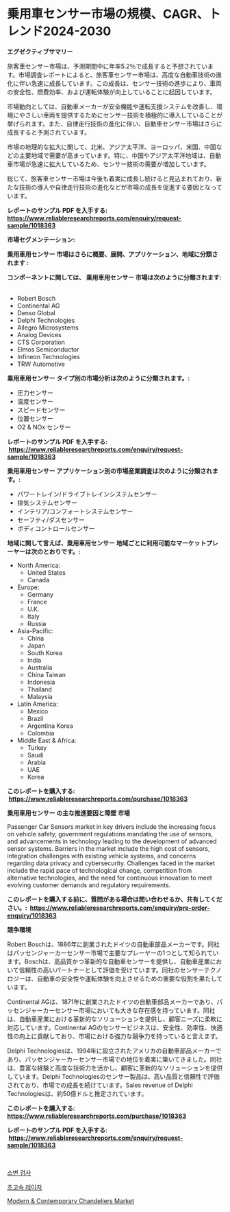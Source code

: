 <p><h1>乗用車センサー市場の規模、CAGR、トレンド2024-2030</h1></p><p><strong>エグゼクティブサマリー</strong></p>
<p><p>旅客車センサー市場は、予測期間中に年率5.2％で成長すると予想されています。市場調査レポートによると、旅客車センサー市場は、高度な自動車技術の進化に伴い急速に成長しています。この成長は、センサー技術の進歩により、車両の安全性、燃費効率、および運転体験が向上していることに起因しています。</p><p>市場動向としては、自動車メーカーが安全機能や運転支援システムを改善し、環境にやさしい車両を提供するためにセンサー技術を積極的に導入していることが挙げられます。また、自律走行技術の進化に伴い、自動車センサー市場はさらに成長すると予測されています。</p><p>市場の地理的な拡大に関して、北米、アジア太平洋、ヨーロッパ、米国、中国などの主要地域で需要が高まっています。特に、中国やアジア太平洋地域は、自動車市場が急速に拡大しているため、センサー技術の需要が増加しています。</p><p>総じて、旅客車センサー市場は今後も着実に成長し続けると見込まれており、新たな技術の導入や自律走行技術の進化などが市場の成長を促進する要因となっています。</p></p>
<p><strong>レポートのサンプル PDF を入手する: <a href="https://www.reliableresearchreports.com/enquiry/request-sample/1018363">https://www.reliableresearchreports.com/enquiry/request-sample/1018363</a></strong></p>
<p><strong>市場セグメンテーション:</strong></p>
<p><strong> 乗用車用センサー 市場はさらに概要、展開、アプリケーション、地域に分類されます :</strong></p>
<p><strong>コンポーネントに関しては、 乗用車用センサー 市場は次のように分類されます: &nbsp;</strong></p>
<p><ul><li>Robert Bosch</li><li>Continental AG</li><li>Denso Global</li><li>Delphi Technologies</li><li>Allegro Microsystems</li><li>Analog Devices</li><li>CTS Corporation</li><li>Elmos Semiconductor</li><li>Infineon Technologies</li><li>TRW Automotive</li></ul></p>
<p><strong> 乗用車用センサー タイプ別の市場分析は次のように分類されます。:</strong></p>
<p><ul><li>圧力センサー</li><li>温度センサー</li><li>スピードセンサー</li><li>位置センサー</li><li>O2 & NOx センサー</li></ul></p>
<p><strong>レポートのサンプル PDF を入手する: &nbsp;<a href="https://www.reliableresearchreports.com/enquiry/request-sample/1018363">https://www.reliableresearchreports.com/enquiry/request-sample/1018363</a></strong></p>
<p><strong> 乗用車用センサー アプリケーション別の市場産業調査は次のように分類されます。:</strong></p>
<p><ul><li>パワートレイン/ドライブトレインシステムセンサー</li><li>排気システムセンサー</li><li>インテリア/コンフォートシステムセンサー</li><li>セーフティ/ダスセンサー</li><li>ボディコントロールセンサー</li></ul></p>
<p><strong>地域に関して言えば、乗用車用センサー 地域ごとに利用可能なマーケットプレーヤーは次のとおりです。:</strong></p>
<p><ul>
    <li>
        North America:
        <ul>
            <li>United States</li>
            <li>Canada</li>
        </ul>
    </li>
    <li>
        Europe:
        <ul>
            <li>Germany</li>
            <li>France</li>
            <li>U.K.</li>
            <li>Italy</li>
            <li>Russia</li>
        </ul>
    </li>
    <li>
        Asia-Pacific:
        <ul>
            <li>China</li>
            <li>Japan</li>
            <li>South Korea</li>
            <li>India</li>
            <li>Australia</li>
            <li>China Taiwan</li>
            <li>Indonesia</li>
            <li>Thailand</li>
            <li>Malaysia</li>
        </ul>
    </li>
    <li>
        Latin America:
        <ul>
            <li>Mexico</li>
            <li>Brazil</li>
            <li>Argentina Korea</li>
            <li>Colombia</li>
        </ul>
    </li>
    <li>
        Middle East & Africa:
        <ul>
            <li>Turkey</li>
            <li>Saudi</li>
            <li>Arabia</li>
            <li>UAE</li>
            <li>Korea</li>
        </ul>
    </li>
    </ul></p>
<p><strong>このレポートを購入する: &nbsp;<a href="https://www.reliableresearchreports.com/purchase/1018363">https://www.reliableresearchreports.com/purchase/1018363</a></strong></p>
<p><strong>乗用車用センサー の主な推進要因と障壁 市場</strong></p>
<p><p>Passenger Car Sensors market in key drivers include the increasing focus on vehicle safety, government regulations mandating the use of sensors, and advancements in technology leading to the development of advanced sensor systems. Barriers in the market include the high cost of sensors, integration challenges with existing vehicle systems, and concerns regarding data privacy and cybersecurity. Challenges faced in the market include the rapid pace of technological change, competition from alternative technologies, and the need for continuous innovation to meet evolving customer demands and regulatory requirements.</p></p>
<p><strong>このレポートを購入する前に、質問がある場合は問い合わせるか、共有してください。:&nbsp; <a href="https://www.reliableresearchreports.com/enquiry/pre-order-enquiry/1018363">https://www.reliableresearchreports.com/enquiry/pre-order-enquiry/1018363</a></strong></p>
<p><strong>競争環境</strong></p>
<p><p>Robert Boschは、1886年に創業されたドイツの自動車部品メーカーです。同社はパッセンジャーカーセンサー市場で主要なプレーヤーの1つとして知られています。Boschは、高品質かつ革新的な自動車センサーを提供し、自動車産業において信頼性の高いパートナーとして評価を受けています。同社のセンサーテクノロジーは、自動車の安全性や運転体験を向上させるための重要な役割を果たしています。</p><p>Continental AGは、1871年に創業されたドイツの自動車部品メーカーであり、パッセンジャーカーセンサー市場においても大きな存在感を持っています。同社は、自動車産業における革新的なソリューションを提供し、顧客ニーズに柔軟に対応しています。Continental AGのセンサービジネスは、安全性、効率性、快適性の向上に貢献しており、市場における強力な競争力を持っていると言えます。</p><p>Delphi Technologiesは、1994年に設立されたアメリカの自動車部品メーカーであり、パッセンジャーカーセンサー市場での地位を着実に築いてきました。同社は、豊富な経験と高度な技術力を活かし、顧客に革新的なソリューションを提供しています。Delphi Technologiesのセンサー製品は、高い品質と信頼性で評価されており、市場での成長を続けています。Sales revenue of Delphi Technologiesは、約50億ドルと推定されています。</p></p>
<p><strong>このレポートを購入する: &nbsp; <a href="https://www.reliableresearchreports.com/purchase/1018363">https://www.reliableresearchreports.com/purchase/1018363</a></strong></p>
<p><strong>レポートのサンプル PDF を入手する: &nbsp;<a href="https://www.reliableresearchreports.com/enquiry/request-sample/1018363">https://www.reliableresearchreports.com/enquiry/request-sample/1018363</a></strong><strong></strong></p>
<p>&nbsp;</p>
<p><p><a href="https://medium.com/@mosesspinka1914/%EC%9A%94%EB%8F%84%EA%B2%80%EC%82%AC-%EC%8B%9C%EC%9E%A5-%EC%9C%A0%ED%98%95-%EC%9D%91%EC%9A%A9-%EB%B0%8F-%EC%A7%80%EB%A6%AC%EB%B3%84-%ED%8F%AC%EA%B4%84%EC%A0%81-%ED%8F%89%EA%B0%80-6c1e4b391120">소변 검사</a></p><p><a href="https://medium.com/@mosesspinka1914/%EC%B4%88%EA%B3%A0%EC%86%8D-%EB%A0%88%EC%9D%B4%EC%A0%80-%EC%8B%9C%EC%9E%A5-%EC%8B%9C%EC%9E%A5-%EC%A0%90%EC%9C%A0%EC%9C%A8-%EC%8B%9C%EC%9E%A5-%EB%8F%99%ED%96%A5-%EB%B0%8F-%EB%AF%B8%EB%9E%98-%EC%84%B1%EC%9E%A5-%ED%83%90%EC%83%89-f8eb8d0ebd7f">초고속 레이저</a></p><p><a href="https://view.publitas.com/reportprime-1/modern-contemporary-chandeliers-market-size-share-trends-analysis-report-by-material-by-type-by-end-user-by-region-and-segment-forecasts-2023-2030/">Modern & Contemporary Chandeliers Market</a></p></p>